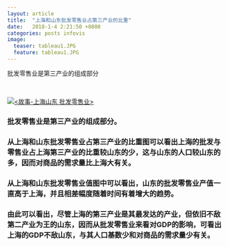 ```yaml
---
layout: article
title:  "上海和山东批发零售业占第三产业的比重"
date:   2018-1-4 2:21:50 +0800
categories: posts infovis
image:
  teaser: tableau1.JPG
  feature: tableau1.JPG  
---
```

批发零售业是第三产业的组成部分


<html>
<head></head>
<body>
<div>
<p><br></p >
</div>
<div class='tableauPlaceholder' id='viz1515338601754' style='position: relative'><noscript><a href='#'><img alt='&lt;故事-上海山东 批发零售业&gt; ' src='https:&#47;&#47;public.tableau.com&#47;static&#47;images&#47;2_&#47;2_2044&#47;1_1&#47;1_rss.png' style='border: none' /></a></noscript><object class='tableauViz'  style='display:none;'><param name='host_url' value='https%3A%2F%2Fpublic.tableau.com%2F' /> <param name='embed_code_version' value='3' /> <param name='site_root' value='' /><param name='name' value='2_2044&#47;1_1' /><param name='tabs' value='no' /><param name='toolbar' value='yes' /><param name='static_image' value='https:&#47;&#47;public.tableau.com&#47;static&#47;images&#47;2_&#47;2_2044&#47;1_1&#47;1.png' /> <param name='animate_transition' value='yes' /><param name='display_static_image' value='yes' /><param name='display_spinner' value='yes' /><param name='display_overlay' value='yes' /><param name='display_count' value='yes' /></object></div>                <script type='text/javascript'>                    var divElement = document.getElementById('viz1515338601754');                    var vizElement = divElement.getElementsByTagName('object')[0];                    vizElement.style.width='1016px';vizElement.style.height='991px';                    var scriptElement = document.createElement('script');                    scriptElement.src = 'https://public.tableau.com/javascripts/api/viz_v1.js';                    vizElement.parentNode.insertBefore(scriptElement, vizElement);                </script>
</body>
 </html>


### 批发零售业是第三产业的组成部分。
### 从上海和山东批发零售业占第三产业的比重图可以看出上海的批发与零售业占上海第三产业的比重较山东的少，这与山东的人口较山东的多，因而对商品的需求量比上海大有关。 
### 从上海和山东批发零售业值图中可以看出，山东的批发零售业产值一直高于上海，并且相差幅度随着时间有着增大的趋势。
### 由此可以看出，尽管上海的第三产业是其最发达的产业，但依旧不敌第二产业为王的山东，因而从批发零售业来看对GDP的影响，可看出上海的GDP不敌山东，与其人口基数少和对商品的需求量少有关。
